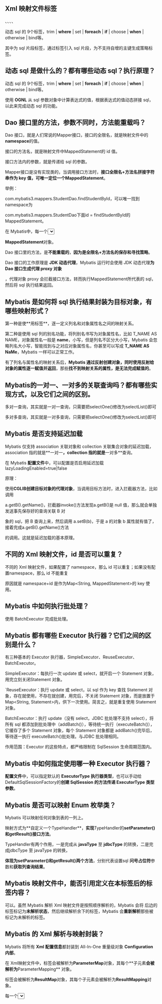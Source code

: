 ## Xml 映射⽂件标签

<resultMap>、<parameterMap>、<sql>、<include>、<selectKey>

动态 sql 的 9个标签，trim | **where** | set | **foreach** | **if** | choose | **when** | otherwise | bind等。

其中为 sql ⽚段标签，通过<include>标签引⼊ sql ⽚段，<selectKey>为不⽀持⾃增的主键⽣成策略标签。

## 动态 sql 是做什么的？都有哪些动态 sql？执⾏原理？

动态 sql 的 9个标签，trim | **where** | set | **foreach** | **if** | choose | **when** | otherwise | bind等。

使⽤ **OGNL** 从 sql 参数对象中计算表达式的值，根据表达式的值动态拼接 sql，以此来完成动态 sql 的功能。

## Dao 接⼝⾥的⽅法，参数不同时，⽅法能重载吗？

Dao 接⼝，就是⼈们常说的Mapper接⼝，接⼝的全限名，就是映射⽂件中的 **namespace**的值。

接⼝的⽅法名，就是映射⽂件中MappedStatement的 id 值。

接⼝⽅法内的参数，就是传递给 sql 的参数。

Mapper接⼝是没有实现类的，当调⽤接⼝⽅法时，**接⼝全限名+⽅法名拼接字符串作为 key 值，可唯⼀定位⼀个MappedStatement**。

举例：

com.mybatis3.mappers.StudentDao.findStudentById，可以唯⼀找到 namespace为

com.mybatis3.mappers.StudentDao下⾯id = findStudentById的MappedStatement。

在 Mybatis中，每⼀个<select>、<insert>、<update>、<delete>标签，都会被解析为⼀个

**MappedStatement**对象。

Dao 接⼝⾥的⽅法，是**不能重载的**，**因为是全限名+⽅法名的保存和寻找策略**。

Dao 接⼝的⼯作原理是 **JDK 动态代理**，Mybatis 运⾏时会使⽤ JDK 动态代理**为 Dao 接⼝⽣成代理 proxy 对象**

，代理对象 proxy 会拦截接⼝⽅法，转⽽执⾏MappedStatement所代表的 sql，然后将 sql 执⾏结果返回。

## Mybatis 是如何将 sql 执⾏结果封装为⽬标对象，有哪些映射形式？

第⼀种是使**⽤<resultMap>标签**，逐⼀定义列名和对象属性名之间的映射关系。



第⼆种是使⽤ sql 列的别名功能，将列别名书写为对象属性名，⽐如 T_NAME AS NAME，对象属性名⼀般是 **name**，⼩写，但是列名不区分⼤⼩写，Mybatis 会忽略列名⼤⼩写，智能找到与之对应对象属性名，你甚⾄可以写成 **T_NAME AS NaMe**，Mybatis ⼀样可以正常⼯作。



有了列名与属性名的映射关系后，**Mybatis 通过反射创建对象，同时使⽤反射给对象的属性逐⼀赋值并返回**，那些**找不到映射关系的属性，是⽆法完成赋值的**。



## Mybatis的⼀对⼀、⼀对多的关联查询吗？都有哪些实现⽅式，以及它们之间的区别。

多对⼀查询，其实就是⼀对⼀查询，只需要把selectOne()修改为selectList()即可

多对多查询，其实就是⼀对多查询，只需要把selectOne()修改为selectList()即可

## Mybatis 是否⽀持延迟加载

Mybatis 仅⽀持 association 关联对象和 collection 关联集合对象的延迟加载，association 指的就是**⼀对⼀**，collection 指的就是**⼀对多**查询。

在 Mybatis **配置⽂件**中，可以配置是否启⽤延迟加载lazyLoadingEnabled=true|false



原理：

使⽤**CGLIB创建⽬标对象的代理对象**，当调⽤⽬标⽅法时，进⼊拦截器⽅法，⽐如调⽤

a.getB().getName()，拦截器invoke()⽅法发现a.getB()是 null 值，那么就会单独发送事先保存好的查询关联 B 对

象的 sql，把 B 查询上来，然后调⽤ a.setB(b)，于是 a 的对象 b 属性就有值了，接着完成a.getB().getName()⽅法

的调⽤。这就是延迟加载的基本原理。



## 不同的 Xml 映射⽂件，id 是否可以重复？

不同的 Xml 映射⽂件，如果配置了 namespace，那么 id 可以重复；如果没有配置namespace，那么 id 不能重复

原因就是 namespace+id 是作为Map<String, MappedStatement>的 key 使⽤。

## Mybatis 中如何执⾏批处理？

使⽤ BatchExecutor 完成批处理。

## Mybatis 都有哪些 Executor 执⾏器？它们之间的区别是什么？

 有三种基本的 Executor 执⾏器，SimpleExecutor、ReuseExecutor、BatchExecutor。



SimpleExecutor：每执⾏⼀次 update 或 select，就开启⼀个 Statement 对象，⽤完⽴刻关闭Statement 对象。



`ReuseExecutor：执⾏ update 或 select，以 sql 作为 key 查找 Statement 对象，存在就使⽤，不存在就创建，⽤完后，不关闭 Statement 对象，⽽是放置于 Map<String, Statement>内，供下⼀次使⽤。简⾔之，就是重复使⽤ Statement 对象。



BatchExecutor：执⾏ update（没有 select，JDBC 批处理不⽀持 select），将所有 sql 都添加到批处理中（addBatch()），等待统⼀执⾏（executeBatch()），它缓存了多个 Statement 对象，每个 Statement 对象都是 addBatch()完毕后，等待逐⼀执⾏ executeBatch()批处理。与JDBC 批处理相同。



作⽤范围：Executor 的这些特点，都严格限制在 SqlSession ⽣命周期范围内。

##  Mybatis 中如何指定使⽤哪⼀种 Executor 执⾏器？

**配置⽂件**中，可以指定默认的 **ExecutorType 执⾏器类型**，也可以⼿动给DefaultSqlSessionFactory的**创建 SqlSession 的⽅法传递 ExecutorType 类型参数**。

## Mybatis 是否可以映射 Enum 枚举类？

Mybatis 可以映射任何对象到表的⼀列上。

映射⽅式为**⾃定义⼀个TypeHandler**，**实现**TypeHandler的**setParameter()和getResult()接⼝⽅法**。

TypeHandler有两个作⽤，⼀是完成从 **javaType** ⾄ **jdbcType** 的转换，⼆是完成jdbcType ⾄ javaType 的转换，

**体现为setParameter()和getResult()两个⽅法**，分别代表设置sql **问号占位符**参数和**获取列查询结果**。

## Mybatis 映射⽂件中，能否引用定义在本标签后的标签内容？

可以。虽然 Mybatis 解析 Xml 映射⽂件是按照顺序解析的，Mybatis 会将 后边的标签标记为**未解析状态**，然后继续解析余下的标签，Mybatis 会**重新解析**那些被标记为未解析的标签。

## Mybatis 的 Xml 解析与映射封装？

Mybatis 将所有 **Xml 配置信息**都封装到 All-In-One 重量级对象 **Configuration 内部**。

在 Xml映射⽂件中，<parameterMap>标签会被解析为**ParameterMap**对象，其每个**⼦元素**会被解析为**ParameterMapping** 对象。

<resultMap>标签会被解析为**ResultMap**对象，其每个⼦元素会被解析为**ResultMapping**对象。

每⼀个<select><insert><update><delete>**标签**均会被解析为**MappedStatement**对象，标签内的 **sql** 会被解析为 **BoundSql** 对象。
